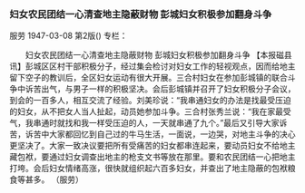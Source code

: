 ### 妇女农民团结一心清查地主隐蔽财物  彭城妇女积极参加翻身斗争
服劳
1947-03-08
第2版()
专栏：

　　妇女农民团结一心清查地主隐蔽财物
    彭城妇女积极参加翻身斗争
    【本报磁县讯】彭城区区村干部积极分子，经过集会检讨对妇女工作的轻视观点，因而给地主留下空子的教训后，全区妇女运动有很大开展。三合村妇女在参加彭城镇的联合斗争中诉苦出气，与男子一样的积极坚决。会后彭城镇并召开了妇女积极分子会议，到会的一百多人，相互交流了经验。刘美珍说：“我串通妇女的办法是找最受压迫的妇女，从不把女人当人扯起，动员她参加斗争。三合村张秀兰说：“我在家最受气，我串通时就找和我一样受压迫的人，一天就串通了九个。”最后又引导大家诉苦，诉苦中大家都回忆到自己过的牛马生活，一面说，一边哭，对地主斗争的决心更坚决了。大家一致决议要把所有受痛苦的妇女都串连起来，要动员妇女不给地主藏包袱，要通过妇女调查出地主的枪支文书等放在那里。要和农民团结一心把地主打垮。会后妇女情绪高涨，很快就组织起六百多妇女，并查出了地主隐蔽的包袱粮食等甚多。
                                                      （服劳）
